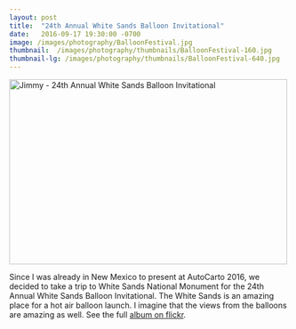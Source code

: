 ```yaml
---
layout: post
title:  "24th Annual White Sands Balloon Invitational"
date:   2016-09-17 19:30:00 -0700
image: /images/photography/BalloonFestival.jpg
thumbnail:  /images/photography/thumbnails/BalloonFestival-160.jpg
thumbnail-lg: /images/photography/thumbnails/BalloonFestival-640.jpg
---
```

<a class="flickr" data-flickr-embed="true" data-header="true" data-footer="true"  href="//www.flickr.com/photos/robotbrainz/albums/72157673169037250" title="Jimmy - 24th Annual White Sands Balloon Invitational"><img src="//c5.staticflickr.com/8/7475/29884124956_1de31a37db.jpg" width="500" height="333" alt="Jimmy - 24th Annual White Sands Balloon Invitational"></a><script async src="//embedr.flickr.com/assets/client-code.js" charset="utf-8"></script>

<p>Since I was already in New Mexico to present at AutoCarto 2016, we decided to take a trip to White Sands National Monument for the 24th Annual White Sands Balloon Invitational. The White Sands is an amazing place for a hot air balloon launch. I imagine that the views from the balloons are amazing as well. See the full <a href="//www.flickr.com/photos/robotbrainz/albums/72157673169037250">album on flickr</a>.</p>
